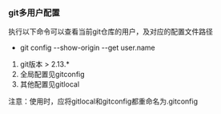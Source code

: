 ### git多用户配置

执行以下命令可以查看当前git仓库的用户，及对应的配置文件路径
- git config --show-origin --get user.name

1. git版本 > 2.13.*
2. 全局配置见gitconfig
3. 其他配置见gitlocal

注意：使用时，应将gitlocal和gitconfig都重命名为.gitconfig
